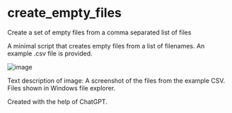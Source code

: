 # create_empty_files
Create a set of empty files from a comma separated list of files

A minimal script that creates empty files from a list of filenames. An example .csv file is provided.

![image](https://github.com/tomresing/create_empty_files/assets/2660081/0aba756e-e296-4cb5-ba49-579c35b508b3)

Text description of image: A screenshot of the files from the example CSV. Files shown in Windows file explorer.

Created with the help of ChatGPT.

